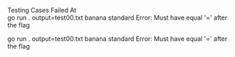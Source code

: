 Testing Cases Failed At  
go run . output=test00.txt banana standard
Error: Must have equal '=' after the flag

go run . output=test00.txt banana standard
Error: Must have equal '=' after the flag

